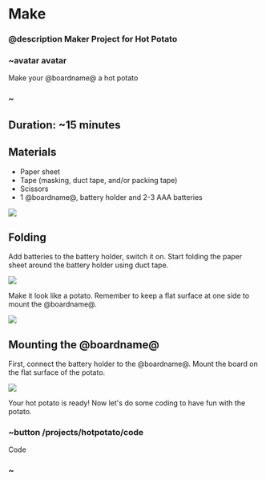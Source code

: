 # Make

### @description Maker Project for Hot Potato

### ~avatar avatar

Make your @boardname@ a hot potato

### ~

## Duration: ~15 minutes

## Materials
* Paper sheet
* Tape (masking, duct tape, and/or packing tape)
* Scissors
* 1 @boardname@, battery holder and 2-3 AAA batteries

![](/static/cp/projects/hotpotato/step1.jpg)

## Folding

Add batteries to the battery holder, switch it on. Start folding the paper sheet around the battery holder using duct tape. 

![](/static/cp/projects/hotpotato/step2.jpg)

Make it look like a potato. Remember to keep a flat surface at one side to mount the @boardname@.

![](/static/cp/projects/hotpotato/step3.jpg)


## Mounting the @boardname@

First, connect the battery holder to the @boardname@. Mount the board on the flat surface of the potato.

![](/static/cp/projects/hotpotato/laststep.jpg)


Your hot potato is ready! Now let's do some coding to have fun with the potato.

### ~button /projects/hotpotato/code

Code

### ~
